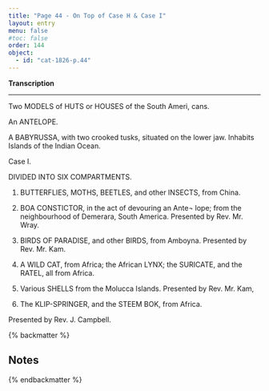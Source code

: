 ```yaml
---
title: "Page 44 - On Top of Case H & Case I"
layout: entry
menu: false
#toc: false
order: 144
object:
  - id: "cat-1826-p.44"
---
```



**Transcription**

---


Two MODELS of HUTS or HOUSES of the South Ameri,
cans.

An ANTELOPE.

A BABYRUSSA, with two crooked tusks, situated on the
lower jaw.
Inhabits Islands of the Indian Ocean.


Case I.


DIVIDED INTO SIX COMPARTMENTS.

1. BUTTERFLIES, MOTHS, BEETLES, and other
INSECTS, from China.

2. BOA CONSTICTOR, in the act of devouring an Ante¬
lope; from the neighbourhood of Demerara, South
America.
Presented by Rev. Mr. Wray.

3. BIRDS OF PARADISE, and other BIRDS, from
Amboyna.
Presented by Rev. Mr. Kam.

4. A WILD CAT, from Africa; the African LYNX; the
SURICATE, and the RATEL, all from Africa.

5. Various SHELLS from the Molucca Islands.
Presented by Rev. Mr. Kam,

6. The KLIP-SPRINGER, and the STEEM BOK, from
Africa.

Presented by Rev. J. Campbell.

{% backmatter %}

## Notes

{% endbackmatter %}
